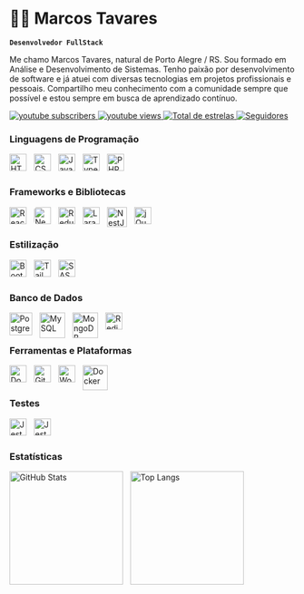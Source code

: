 # 👨‍💻 Marcos Tavares

**`Desenvolvedor FullStack`**

Me chamo Marcos Tavares, natural de Porto Alegre / RS. Sou formado em Análise e Desenvolvimento de Sistemas. Tenho paixão por desenvolvimento de software e já atuei com diversas tecnologias em projetos profissionais e pessoais. Compartilho meu conhecimento com a comunidade sempre que possível e estou sempre em busca de aprendizado contínuo.

<p align="left">
    <a href="#">
        <img 
            alt="youtube subscribers" 
            title="Inscreva-se no meu canal" 
            src="https://custom-icon-badges.demolab.com/youtube/channel/subscribers/UCo-gJ8RnTn5akHqHvO55DVA?color=%23E05D44&label=Inscreva-se&logo=video&logoColor=white&style=for-the-badge&labelColor=CE4630"
        />
    </a>
    <a href="#">
        <img 
            alt="youtube views" 
            title="Vizualizações no YouTube" 
            src="https://custom-icon-badges.demolab.com/youtube/channel/views/UCo-gJ8RnTn5akHqHvO55DVA?color=%23E1AD0E&logo=eye&logoColor=white&style=for-the-badge&labelColor=C79600"
        />
    </a> 
    <a href="https://github.com/marcosdev82?tab=repositories&sort=stargazers">
        <img 
            alt="Total de estrelas" 
            title="Total de estrelas GitHub" 
            src="https://custom-icon-badges.demolab.com/github/stars/marcosdev82?color=55960c&style=for-the-badge&labelColor=488207&logo=star&label=estrelas"
        />
    </a>
    <a href="https://github.com/marcosdev82?tab=followers">
        <img 
            alt="Seguidores" 
            title="Me siga no GitHub" 
            src="https://custom-icon-badges.demolab.com/github/followers/marcosdev82?color=236ad3&labelColor=1155ba&style=for-the-badge&logo=github&label=Seguidores&logoColor=white"
        />
    </a>
</p>


### **Linguagens de Programação**

<img align="left" alt="HTML" title="HTML" width="30px" style="padding-right: 10px;" src="https://cdn.jsdelivr.net/gh/devicons/devicon@latest/icons/html5/html5-original.svg" />
<img align="left" alt="CSS" title="CSS" width="30px" style="padding-right: 10px;" src="https://cdn.jsdelivr.net/gh/devicons/devicon@latest/icons/css3/css3-original.svg" />
<img align="left" alt="JavaScript" title="JavaScript" width="30px" style="padding-right: 10px;" src="https://cdn.jsdelivr.net/gh/devicons/devicon@latest/icons/javascript/javascript-original.svg" />
<img align="left" alt="TypeScript" title="TypeScript" width="30px" style="padding-right: 10px;" src="https://cdn.jsdelivr.net/gh/devicons/devicon@latest/icons/typescript/typescript-original.svg" />
<img align="left" alt="PHP" title="PHP" width="30px" style="padding-right: 10px;" src="https://cdn.jsdelivr.net/gh/devicons/devicon@latest/icons/php/php-original.svg" />

<br><br>


### **Frameworks e Bibliotecas**

<img align="left" alt="React" title="React" width="30px" style="padding-right: 10px;" src="https://cdn.jsdelivr.net/gh/devicons/devicon@latest/icons/react/react-original.svg" />
<img align="left" alt="Next.js" title="Next.js" width="30px" style="padding-right: 10px; background-color: white; border-radius: 5px;" src="https://cdn.jsdelivr.net/gh/devicons/devicon@latest/icons/nextjs/nextjs-original.svg" />
<img align="left" alt="Redux" title="Redux" width="30px" style="padding-right: 10px;" src="https://cdn.jsdelivr.net/gh/devicons/devicon@latest/icons/redux/redux-original.svg" />
<img align="left" alt="Laravel" title="Laravel" width="30px" style="padding-right: 10px;" src="https://cdn.jsdelivr.net/gh/devicons/devicon@latest/icons/laravel/laravel-original.svg" />
<img align="left" alt="NestJS" title="NestJS" width="35px" style="padding-right: 10px;" src="https://cdn.jsdelivr.net/gh/devicons/devicon@latest/icons/nestjs/nestjs-original.svg" />
<img align="left" alt="jQuery" title="jQuery" width="30px" style="padding-right: 10px;" src="https://cdn.jsdelivr.net/gh/devicons/devicon@latest/icons/jquery/jquery-original.svg" />

<br><br>


### **Estilização**

<img align="left" alt="Bootstrap" title="Bootstrap" width="30px" style="padding-right: 10px;" src="https://cdn.jsdelivr.net/gh/devicons/devicon@latest/icons/bootstrap/bootstrap-original.svg" />
<img align="left" alt="Tailwind" title="Tailwind CSS" width="30px" style="padding-right: 10px;" src="https://cdn.jsdelivr.net/gh/devicons/devicon@latest/icons/tailwindcss/tailwindcss-original.svg" />
<img align="left" alt="SASS" title="SASS" width="30px" style="padding-right: 10px;" src="https://cdn.jsdelivr.net/gh/devicons/devicon@latest/icons/sass/sass-original.svg" />

<br><br>


### **Banco de Dados**

<img align="left" alt="PostgreSQL" title="PostgreSQL" width="40px" style="padding-right: 10px;" src="https://cdn.jsdelivr.net/gh/devicons/devicon@latest/icons/postgresql/postgresql-original-wordmark.svg" />
<img align="left" alt="MySQL" title="MySQL" width="45px" style="padding-right: 10px;" src="https://cdn.jsdelivr.net/gh/devicons/devicon@latest/icons/mysql/mysql-original-wordmark.svg" />
<img align="left" alt="MongoDB" title="MongoDB" width="45px" style="padding-right: 10px;" src="https://cdn.jsdelivr.net/gh/devicons/devicon@latest/icons/mongodb/mongodb-plain-wordmark.svg" />
<img align="left" alt="Redis" title="Redis" width="30px" style="padding-right: 10px;" src="https://cdn.jsdelivr.net/gh/devicons/devicon@latest/icons/redis/redis-original.svg" />

<br><br>


### **Ferramentas e Plataformas**

<img align="left" alt="Docker" title="Docker" width="30px" style="padding-right: 10px;" src="https://cdn.jsdelivr.net/gh/devicons/devicon@latest/icons/docker/docker-plain-wordmark.svg" />
<img align="left" alt="Git" title="Git" width="30px" style="padding-right: 10px;" src="https://cdn.jsdelivr.net/gh/devicons/devicon@latest/icons/git/git-original.svg" />
<img align="left" alt="WordPress" title="WordPress" width="30px" style="padding-right: 10px;" src="https://cdn.jsdelivr.net/gh/devicons/devicon@latest/icons/wordpress/wordpress-plain.svg" />
<img align="left" alt="Docker" title="Docker" width="44px"  src="https://cdn.jsdelivr.net/gh/devicons/devicon@latest/icons/linux/linux-original.svg" />


<br><br>


### **Testes**

<img align="left" alt="Jest" title="Jest" width="30px" style="padding-right: 10px;" src="https://cdn.jsdelivr.net/gh/devicons/devicon@latest/icons/jest/jest-plain.svg" />


<img align="left" alt="Jest" title="Jest" width="30px" style="padding-right: 10px;"  src="https://cdn.jsdelivr.net/gh/devicons/devicon@latest/icons/cypressio/cypressio-original.svg" />
        

<br /><br />

### Estatísticas

<p>
  <img 
    align="left" 
    alt="GitHub Stats" 
    height="200" 
    style="padding-right: 10px;" 
    src="https://github-readme-stats.vercel.app/api?username=marcosdev82&show_icons=true&theme=tokyonight&include_all_commits=true&locale=pt-br" 
  />
  <img 
    align="left" 
    alt="Top Langs" 
    height="200" 
    src="https://github-readme-stats.vercel.app/api/top-langs/?username=marcosdev82&theme=tokyonight&layout=compact&custom_title=Tecnologias&langs_count=9" 
  />
</p>
